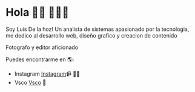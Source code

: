 # Hola 👋🏾 👩🏾‍💻

Soy Luis De la hoz! Un analista de sistemas apasionado por la tecnologia, me dedico al desarrollo web, diseño grafico y creacion de contenido

Fotografo y editor aficionado

Puedes encontrarme en 🌎:
- Instagram  <a href="https://www.instagram.com/luisdelahoz9/">Instagram</a>📹 ✍🏾
- Vsco       <a href="https://vsco.co/-delahoz-/gallery"/>Vsco</a> 💼


